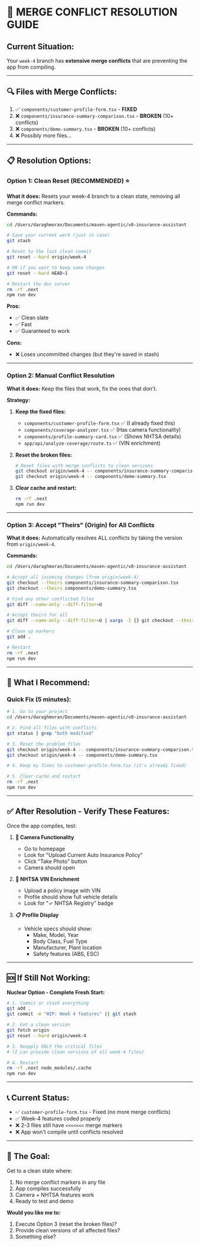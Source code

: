 # 🚨 MERGE CONFLICT RESOLUTION GUIDE

## Current Situation:
Your `week-4` branch has **extensive merge conflicts** that are preventing the app from compiling.

---

## 🔍 Files with Merge Conflicts:

1. ✅ `components/customer-profile-form.tsx` - **FIXED**
2. ❌ `components/insurance-summary-comparison.tsx` - **BROKEN** (10+ conflicts)
3. ❌ `components/demo-summary.tsx` - **BROKEN** (10+ conflicts)
4. ❌ Possibly more files...

---

## 📋 Resolution Options:

### Option 1: Clean Reset (RECOMMENDED) ⭐

**What it does:** Resets your week-4 branch to a clean state, removing all merge conflict markers.

**Commands:**
```bash
cd /Users/daraghmoran/Documents/maven-agentic/v0-insurance-assistant

# Save your current work (just in case)
git stash

# Reset to the last clean commit
git reset --hard origin/week-4

# OR if you want to keep some changes
git reset --hard HEAD~1

# Restart the dev server
rm -rf .next
npm run dev
```

**Pros:**
- ✅ Clean slate
- ✅ Fast
- ✅ Guaranteed to work

**Cons:**
- ❌ Loses uncommitted changes (but they're saved in stash)

---

### Option 2: Manual Conflict Resolution

**What it does:** Keep the files that work, fix the ones that don't.

**Strategy:**

1. **Keep the fixed files:**
   - `components/customer-profile-form.tsx` ✅ (I already fixed this)
   - `components/coverage-analyzer.tsx` ✅ (Has camera functionality)
   - `components/profile-summary-card.tsx` ✅ (Shows NHTSA details)
   - `app/api/analyze-coverage/route.ts` ✅ (VIN enrichment)

2. **Reset the broken files:**
   ```bash
   # Reset files with merge conflicts to clean versions
   git checkout origin/week-4 -- components/insurance-summary-comparison.tsx
   git checkout origin/week-4 -- components/demo-summary.tsx
   ```

3. **Clear cache and restart:**
   ```bash
   rm -rf .next
   npm run dev
   ```

---

### Option 3: Accept "Theirs" (Origin) for All Conflicts

**What it does:** Automatically resolves ALL conflicts by taking the version from `origin/week-4`.

**Commands:**
```bash
cd /Users/daraghmoran/Documents/maven-agentic/v0-insurance-assistant

# Accept all incoming changes (from origin/week-4)
git checkout --theirs components/insurance-summary-comparison.tsx
git checkout --theirs components/demo-summary.tsx

# Find any other conflicted files
git diff --name-only --diff-filter=U

# Accept theirs for all
git diff --name-only --diff-filter=U | xargs -I {} git checkout --theirs {}

# Clean up markers
git add .

# Restart
rm -rf .next
npm run dev
```

---

## 🎯 What I Recommend:

### Quick Fix (5 minutes):
```bash
# 1. Go to your project
cd /Users/daraghmoran/Documents/maven-agentic/v0-insurance-assistant

# 2. Find all files with conflicts
git status | grep "both modified"

# 3. Reset the problem files
git checkout origin/week-4 -- components/insurance-summary-comparison.tsx
git checkout origin/week-4 -- components/demo-summary.tsx

# 4. Keep my fixes to customer-profile-form.tsx (it's already fixed)

# 5. Clear cache and restart
rm -rf .next
npm run dev
```

---

## ✅ After Resolution - Verify These Features:

Once the app compiles, test:

1. **📸 Camera Functionality**
   - Go to homepage
   - Look for "Upload Current Auto Insurance Policy"
   - Click "Take Photo" button
   - Camera should open

2. **🚗 NHTSA VIN Enrichment**
   - Upload a policy image with VIN
   - Profile should show full vehicle details
   - Look for "✓ NHTSA Registry" badge

3. **📋 Profile Display**
   - Vehicle specs should show:
     - Make, Model, Year
     - Body Class, Fuel Type
     - Manufacturer, Plant location
     - Safety features (ABS, ESC)

---

## 🆘 If Still Not Working:

**Nuclear Option - Complete Fresh Start:**

```bash
# 1. Commit or stash everything
git add .
git commit -m "WIP: Week 4 features" || git stash

# 2. Get a clean version
git fetch origin
git reset --hard origin/week-4

# 3. Reapply ONLY the critical files
# (I can provide clean versions of all week-4 files)

# 4. Restart
rm -rf .next node_modules/.cache
npm run dev
```

---

## 📞 Current Status:

- ✅ `customer-profile-form.tsx` - Fixed (no more merge conflicts)
- ✅ Week-4 features coded properly
- ❌ 2-3 files still have `<<<<<<<` merge markers
- ❌ App won't compile until conflicts resolved

---

## 🚀 The Goal:

Get to a clean state where:
1. No merge conflict markers in any file
2. App compiles successfully
3. Camera + NHTSA features work
4. Ready to test and demo

**Would you like me to:**
1. Execute Option 3 (reset the broken files)?
2. Provide clean versions of all affected files?
3. Something else?

